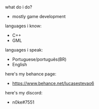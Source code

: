 what do i do?

  - mostly game development

languages i know:

  - C++
  - GML

languages i speak:

  - Portuguese/português(BR)
  - English

here's my behance page:

  - https://www.behance.net/lucasestevao6

here's my discord:

  - n0ke#7551
